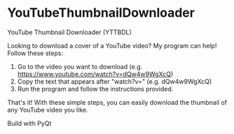# YouTubeThumbnailDownloader
YouTube Thumbnail Downloader (YTTBDL)

Looking to download a cover of a YouTube video? My program can help! Follow these steps:

1. Go to the video you want to download (e.g. https://www.youtube.com/watch?v=dQw4w9WgXcQ)
2. Copy the text that appears after "watch?v=" (e.g. dQw4w9WgXcQ)
3. Run the program and follow the instructions provided.

That's it! With these simple steps, you can easily download the thumbnail of any YouTube video you like.

Build with PyQt
